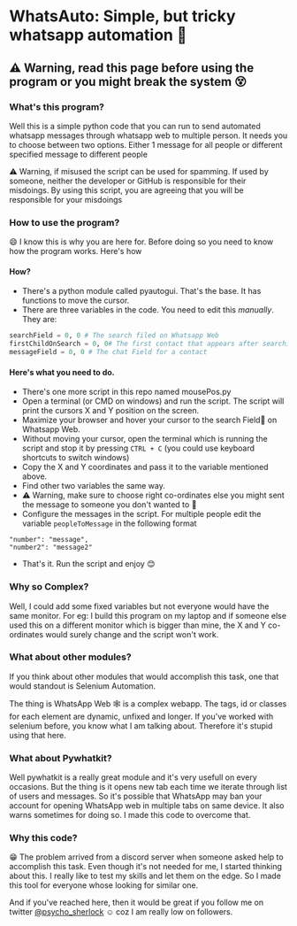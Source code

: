 # WhatsAuto: Simple, but tricky whatsapp automation 🤪
## ⚠️ Warning, read this page before using the program or you might break the system 😵

### What's this program?
Well this is a simple python code that you can run to send automated whatsapp messages through whatsapp web to multiple person.
It needs you to choose between two options. Either 1 message for all people or different specified message to different people

⚠️ Warning, if misused the script can be used for spamming. If used by someone, neither the developer or GitHub is responsible for their misdoings. By using this script, you are agreeing that you will be responsible for your misdoings

### How to use the program?
😄 I know this is why you are here for. Before doing so you need to know how the program works. Here's how
#### How?
* There's a python module called pyautogui. That's the base. It has functions to move the cursor.
* There are three variables in the code. You need to edit this *manually*. They are:
```python
searchField = 0, 0 # The search filed on Whatsapp Web
firstChildOnSearch = 0, 0# The first contact that appears after searching
messageField = 0, 0 # The chat Field for a contact
```
#### Here's what you need to do.
* There's one more script in this repo named mousePos.py
* Open a terminal (or CMD on windows) and run the script. The script will print the cursors X and Y position on the screen.
* Maximize your browser and hover your cursor to the search Field🔎 on Whatsapp Web. 
* Without moving your cursor, open the terminal which is running the script and stop it by pressing `CTRL + C` (you could use keyboard shortcuts to switch windows)
* Copy the X and Y coordinates and pass it to the variable mentioned above.
* Find other two variables the same way.
* ⚠️ Warning, make sure to choose right co-ordinates else you might sent the message to someone you don't wanted to 🧟
* Configure the messages in the script. For multiple people edit the variable `peopleToMessage` in the following format
```
"number": "message",
"number2": "message2"
```
* That's it. Run the script and enjoy 😊

### Why so Complex?
Well, I could add some fixed variables but not everyone would have the same monitor. For eg: I build this program on my laptop and if someone else used this on a different monitor which is bigger than mine, the X and Y co-ordinates would surely change and the script won't work.

### What about other modules?
If you think about other modules that would accomplish this task, one that would standout is Selenium Automation.

The thing is WhatsApp Web 🕸️ is a complex webapp. The tags, id or classes for each element are dynamic, unfixed and longer.
If you've worked with selenium before, you know what I am talking about. Therefore it's stupid using that here.

### What about Pywhatkit?
Well pywhatkit is a really great module and it's very usefull on every occasions. But the thing is it opens new tab each time we iterate through list of users and messages. So it's possible that WhatsApp may ban your account for opening WhatsApp web in multiple tabs on same device. It also warns sometimes for doing so. I made this code to overcome that. 

### Why this code?
😁 The problem arrived from a discord server when someone asked help to accomplish this task. Even though it's not needed for me, I started thinking about this. I really like to test my skills and let them on the edge. So I made this tool for everyone whose looking for similar one.

And if you've reached here, then it would be great if you follow me on twitter [@psycho_sherlock](https://www.twitter.com/psycho_sherlock) ☺️ coz I am really low on followers. 
